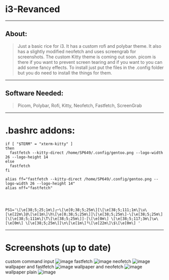 # i3-Revanced
---
## About:
> Just a basic rice for i3. It has a custom rofi and polybar theme. It also has a slightly modified neofetch and uses screengrab for screenshots. The custom Kitty theme is coming out soon. picom is there if you want to prevent screen tearing and if you want to you can add some fancy effects. To install just put the files in the .config folder but you do need to install the things for them.
---
## Software Needed:
> Picom, Polybar, Rofi, Kitty, Neofetch, Fastfetch, ScreenGrab
---
# .bashrc addons:
```
if [ "$TERM" = "xterm-kitty" ]
then
  fastfetch --kitty-direct /home/SP649/.config/gentoo.png --logo-width 26 --logo-height 14
else
  fastfetch
fi

alias ff="fastfetch --kitty-direct /home/SP649/.config/gentoo.png --logo-width 26 --logo-height 14"
alias nff="fastfetch"




PS1='\[\e[38;5;25;1m\]┌─\[\e[0;38;5;25m\][\[\e[38;5;111;1m\]\u\[\e[22m\]@\[\e[1m\]\h\[\e[0;38;5;25m\]]\[\e[38;5;25m\]-\[\e[38;5;25m\][\[\e[38;5;111m\]\T\[\e[38;5;25m\]]-[\[\e[0m\] \[\e[38;5;117;3m\]\w\[\e[0m\] \[\e[38;5;25m\]]\n\[\e[1m\]└\[\e[22m\]\$\[\e[0m\] '
```
---
# Screenshots (up to date)
custom command input
![image](https://github.com/user-attachments/assets/4fa756ce-529d-497c-890f-69746693f122)
fastfetch
![image](https://github.com/user-attachments/assets/060b1311-86ae-4916-8ae8-aac5b946f117)
neofetch
![image](https://github.com/user-attachments/assets/39b536ac-ffb5-4493-8d3b-4f00332149ea)
wallpaper and fastfetch
![image](https://github.com/user-attachments/assets/af3a2396-dc5c-43e3-8293-fa9cb0e4f3d7)
wallpaper and neofetch
![image](https://github.com/user-attachments/assets/313b28e4-11be-4245-b322-c63605a3ac56)
wallpaper plain
![image](https://github.com/user-attachments/assets/92762090-24f2-4e65-a1dc-e1826025e49f)


